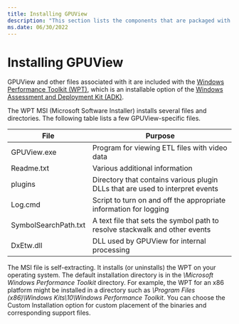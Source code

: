 ```yaml
---
title: Installing GPUView
description: "This section lists the components that are packaged with GPUView and describes how to install GPUView."
ms.date: 06/30/2022
---
```


# Installing GPUView

GPUView and other files associated with it are included with the [Windows Performance Toolkit (WPT)](/windows-hardware/test/wpt/), which is an installable option of the [Windows Assessment and Deployment Kit (ADK)](/windows-hardware/get-started/adk-install).

The WPT MSI (Microsoft Software Installer) installs several files and directories. The following table lists a few GPUView-specific files.

| File | Purpose |
| ---- | ------- |
| GPUView.exe | Program for viewing ETL files with video data |
| Readme.txt | Various additional information |
| plugins     | Directory that contains various plugin DLLs that are used to interpret events |
| Log.cmd     | Script to turn on and off the appropriate information for logging |
| SymbolSearchPath.txt | A text file that sets the symbol path to resolve stackwalk and other events |
| DxEtw.dll | DLL used by GPUView for internal processing |

The MSI file is self-extracting. It installs (or uninstalls) the WPT on your operating system. The default installation directory is in the *\Microsoft Windows Performance Toolkit* directory. For example, the WPT for an x86 platform might be installed in a directory such as *\Program Files (x86)\Windows Kits\10\Windows Performance Toolkit*. You can choose the Custom Installation option for custom placement of the binaries and corresponding support files.

